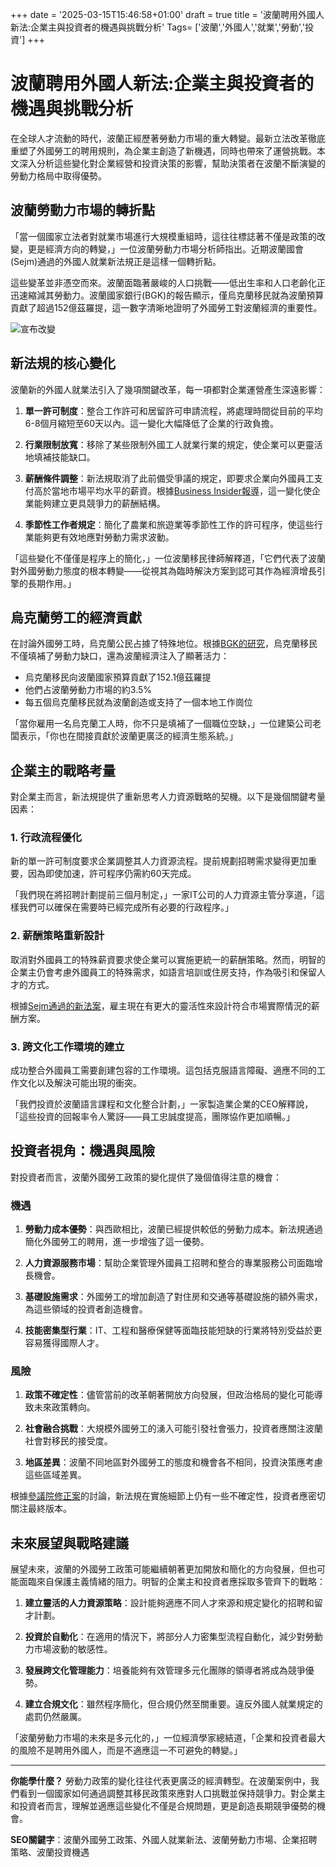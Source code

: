 +++
date = '2025-03-15T15:46:58+01:00'
draft = true
title = '波蘭聘用外國人新法:企業主與投資者的機遇與挑戰分析'
Tags= ['波蘭','外國人','就業','勞動','投資']
+++
    
    
# 波蘭聘用外國人新法:企業主與投資者的機遇與挑戰分析

在全球人才流動的時代，波蘭正經歷著勞動力市場的重大轉變。最新立法改革徹底重塑了外國勞工的聘用規則，為企業主創造了新機遇，同時也帶來了運營挑戰。本文深入分析這些變化對企業經營和投資決策的影響，幫助決策者在波蘭不斷演變的勞動力格局中取得優勢。

## 波蘭勞動力市場的轉折點

「當一個國家立法者對就業市場進行大規模重組時，這往往標誌著不僅是政策的改變，更是經濟方向的轉變，」一位波蘭勞動力市場分析師指出。近期波蘭國會(Sejm)通過的外國人就業新法規正是這樣一個轉折點。

這些變革並非憑空而來。波蘭面臨著嚴峻的人口挑戰——低出生率和人口老齡化正迅速縮減其勞動力。波蘭國家銀行(BGK)的報告顯示，僅烏克蘭移民就為波蘭預算貢獻了超過152億茲羅提，這一數字清晰地證明了外國勞工對波蘭經濟的重要性。

![宣布改變](https://businessinsider.com.pl/wp-content/uploads/2025/03/2025-03-15T15:46:58+01:00.png)

## 新法規的核心變化

波蘭新的外國人就業法引入了幾項關鍵改革，每一項都對企業運營產生深遠影響：

1. **單一許可制度**：整合工作許可和居留許可申請流程，將處理時間從目前的平均6-8個月縮短至60天以內。這一變化大幅降低了企業的行政負擔。

2. **行業限制放寬**：移除了某些限制外國工人就業行業的規定，使企業可以更靈活地填補技能缺口。

3. **薪酬條件調整**：新法規取消了此前備受爭議的規定，即要求企業向外國員工支付高於當地市場平均水平的薪資。根據[Business Insider報導](https://businessinsider.com.pl/prawo/praca/praca-dla-cudzoziemcow-na-nowych-warunkach-rzad-usunalusunal-kontrowersyjny-przepis/8zw1cst)，這一變化使企業能夠建立更具競爭力的薪酬結構。

4. **季節性工作者規定**：簡化了農業和旅遊業等季節性工作的許可程序，使這些行業能夠更有效地應對勞動力需求波動。

「這些變化不僅僅是程序上的簡化，」一位波蘭移民律師解釋道，「它們代表了波蘭對外國勞動力態度的根本轉變——從視其為臨時解決方案到認可其作為經濟增長引擎的長期作用。」

## 烏克蘭勞工的經濟貢獻

在討論外國勞工時，烏克蘭公民占據了特殊地位。根據[BGK的研究](https://businessinsider.com.pl/gospodarka/raport-bgk-migranci-z-ukrainy-wplacili-do-budzetu-1521-mld-zl/43fbsz3)，烏克蘭移民不僅填補了勞動力缺口，還為波蘭經濟注入了顯著活力：

- 烏克蘭移民向波蘭國家預算貢獻了152.1億茲羅提
- 他們占波蘭勞動力市場的約3.5%
- 每五個烏克蘭移民就為波蘭創造或支持了一個本地工作崗位

「當你雇用一名烏克蘭工人時，你不只是填補了一個職位空缺，」一位建築公司老闆表示，「你也在間接貢獻於波蘭更廣泛的經濟生態系統。」

## 企業主的戰略考量

對企業主而言，新法規提供了重新思考人力資源戰略的契機。以下是幾個關鍵考量因素：

### 1. 行政流程優化

新的單一許可制度要求企業調整其人力資源流程。提前規劃招聘需求變得更加重要，因為即使加速，許可程序仍需約60天完成。

「我們現在將招聘計劃提前三個月制定，」一家IT公司的人力資源主管分享道，「這樣我們可以確保在需要時已經完成所有必要的行政程序。」

### 2. 薪酬策略重新設計

取消對外國員工的特殊薪資要求使企業可以實施更統一的薪酬策略。然而，明智的企業主仍會考慮外國員工的特殊需求，如語言培訓或住房支持，作為吸引和保留人才的方式。

根據[Sejm通過的新法案](https://businessinsider.com.pl/prawo/praca/rewolucja-w-zatrudnianiu-cudzoziemcow-sejm-uchwalil-nowa-ustawe/5yvfypb)，雇主現在有更大的靈活性來設計符合市場實際情況的薪酬方案。

### 3. 跨文化工作環境的建立

成功整合外國員工需要創建包容的工作環境。這包括克服語言障礙、適應不同的工作文化以及解決可能出現的衝突。

「我們投資於波蘭語言課程和文化整合計劃，」一家製造業企業的CEO解釋說，「這些投資的回報率令人驚訝——員工忠誠度提高，團隊協作更加順暢。」

## 投資者視角：機遇與風險

對投資者而言，波蘭外國勞工政策的變化提供了幾個值得注意的機會：

### 機遇

1. **勞動力成本優勢**：與西歐相比，波蘭已經提供較低的勞動力成本。新法規通過簡化外國勞工的聘用，進一步增強了這一優勢。

2. **人力資源服務市場**：幫助企業管理外國員工招聘和整合的專業服務公司面臨增長機會。

3. **基礎設施需求**：外國勞工的增加創造了對住房和交通等基礎設施的額外需求，為這些領域的投資者創造機會。

4. **技能密集型行業**：IT、工程和醫療保健等面臨技能短缺的行業將特別受益於更容易獲得國際人才。

### 風險

1. **政策不確定性**：儘管當前的改革朝著開放方向發展，但政治格局的變化可能導致未來政策轉向。

2. **社會融合挑戰**：大規模外國勞工的湧入可能引發社會張力，投資者應關注波蘭社會對移民的接受度。

3. **地區差異**：波蘭不同地區對外國勞工的態度和機會各不相同，投資決策應考慮這些區域差異。

根據[參議院修正案](https://businessinsider.com.pl/praca/ustawa-o-zatrudnianiu-cudzoziemcow-kluczowe-poprawki-senatu-wracaja-do-sejmu/89mjt5m)的討論，新法規在實施細節上仍有一些不確定性，投資者應密切關注最終版本。

## 未來展望與戰略建議

展望未來，波蘭的外國勞工政策可能繼續朝著更加開放和簡化的方向發展，但也可能面臨來自保護主義情緒的阻力。明智的企業主和投資者應採取多管齊下的戰略：

1. **建立靈活的人力資源策略**：設計能夠適應不同人才來源和規定變化的招聘和留才計劃。

2. **投資於自動化**：在適用的情況下，將部分人力密集型流程自動化，減少對勞動力市場波動的敏感性。

3. **發展跨文化管理能力**：培養能夠有效管理多元化團隊的領導者將成為競爭優勢。

4. **建立合規文化**：雖然程序簡化，但合規仍然至關重要。違反外國人就業規定的處罰仍然嚴厲。

「波蘭勞動力市場的未來是多元化的，」一位經濟學家總結道，「企業和投資者最大的風險不是聘用外國人，而是不適應這一不可避免的轉變。」

---

**你能學什麼？** 勞動力政策的變化往往代表更廣泛的經濟轉型。在波蘭案例中，我們看到一個國家如何通過調整其移民政策來應對人口挑戰並保持競爭力。對企業主和投資者而言，理解並適應這些變化不僅是合規問題，更是創造長期競爭優勢的機會。

**SEO關鍵字**：波蘭外國勞工政策、外國人就業新法、波蘭勞動力市場、企業招聘策略、波蘭投資機遇
